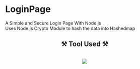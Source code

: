 

# LoginPage
A Simple and Secure Login Page With Node.js<br>
Uses Node.js Crypto Module to hash the data into Hashedmap



<h2 align="center">⚒️ Tool Used ⚒️</h2>
<br/>
<div align="center">
    <img src="https://skillicons.dev/icons?i=html,css,javascript,vite,react,nodejs,express,mysql" />
